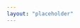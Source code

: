 ```yaml
---
layout: "placeholder"
---
```


<!-- The placeholder page standardly shows the logo. Additional content can be added here. -->
